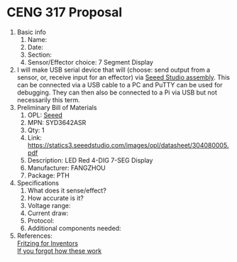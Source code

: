 # CENG 317 Proposal
1. Basic info
     1. Name: 
     2. Date: 
     3. Section:
     4. Sensor/Effector choice: 7 Segment Display
2. I will make USB serial device that will (choose: send output from a sensor, or, receive input for an effector) via [Seeed Studio assembly](https://www.seeedstudio.com/fusion_pcb.html). This can be connected via a USB cable to a PC and PuTTY can be used for debugging. They can then also be connected to a Pi via USB but not necessarily this term. 
3. Preliminary Bill of Materials
    1. OPL: [Seeed](https://www.seeedstudio.com/opl.html)
    2. MPN: SYD3642ASR
	3. Qty: 1
	4. Link: https://statics3.seeedstudio.com/images/opl/datasheet/304080005.pdf
    5. Description:	LED Red 4-DIG 7-SEG Display
	6. Manufacturer: FANGZHOU
	7. Package: PTH
4. Specifications
    1. What does it sense/effect?
	2. How accurate is it?
    3. Voltage range:
	4. Current draw:
	5. Protocol:
	6. Additional components needed:
5. References:    
[Fritzing for Inventors](https://learning-oreilly-com.ezproxy.humber.ca/library/view/fritzing-for-inventors/9780071844642/ch01.html#ch01)    
[If you forgot how these work](https://osoyoo.com/2017/08/08/arduino-lesson-4-digit-7-segment-led-display/)